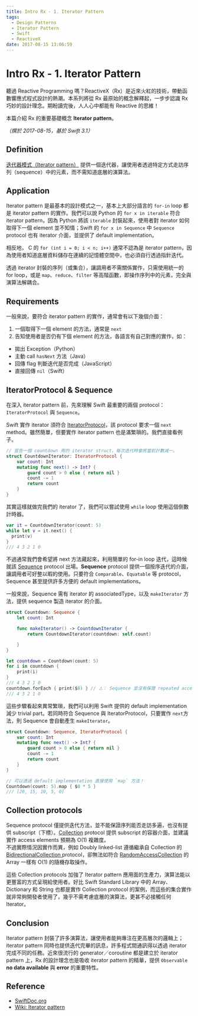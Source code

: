 ```yaml
---
title: Intro Rx - 1. Iterator Pattern
tags:
  - Design Patterns
  - Iterator Pattern
  - Swift
  - ReactiveX
date: 2017-08-15 13:06:59
---
```


# Intro Rx - 1. Iterator Pattern

聽過 Reactive Programming 嗎？ReactiveX（Rx）是近來火紅的技術，帶動函數響應式程式設計的熱潮。本系列將從 Rx 最原始的概念解釋起，一步步認識 Rx 巧妙的設計理念。期盼讀完後，人人心中都能有 Reactive 的思維！

本篇介紹 Rx 的重要基礎概念 **Iterator pattern**。

_（撰於 2017-08-15，基於 Swift 3.1）_

<!-- more -->

## Definition

[迭代器模式（Iterator pattern）][wiki-iterator-pattern] 提供一個迭代器，讓使用者透過特定方式走訪序列（sequence）中的元素，而不需知道底層的演算法。

## Application

Iterator pattern 是最基本的設計模式之一，基本上大部分語言的 `for-in` loop 都是 iterator pattern 的實作。我們可以說 Python 的 `for x in iterable` 符合 iterator pattern，因為 Python 將該 `iterable` 封裝起來，使用者對 iterator 如何取得下一個 element 並不知情；Swift 的 `for x in Sequence` 中 `Sequence` protocol 也有 iterator 介面，並提供了 default implementation。

相反地， C 的 `for (int i = 0; i < n; i++)` 通常不認為是 iterator pattern，因為使用者知道底層資料儲存在連續的記憶體空間中，也必須自行透過指針迭代。

透過 iterator 封裝的序列（或集合），讓調用者不需關係實作，只需使用統一的 for loop，或是 `map`、`reduce`、`filter` 等高階函數，即操作序列中的元素，完全與演算法解耦合。

## Requirements

一般來說，要符合 iterator pattern 的實作，通常會有以下幾個介面：

1. 一個取得下一個 element 的方法，通常是 `next`
2. 告知使用者是否仍有下個 element 的方法，各語言有自己對應的實作，如：
  - 拋出 Exception（Python）
  - 主動 call `hasNext` 方法（Java）
  - 回傳 flag 判斷迭代是否完成（JavaScript）
  - 直接回傳 `nil`（Swift）

## IteratorProtocol & Sequence

在深入 iterator pattern 前，先來理解 Swift 最重要的兩個 protocol：`IteratorProtocol` 與 `Sequence`。

Swift 實作 iterator 須符合 [IteratorProtocol][swiftdoc-iterator-protocol]，該 protocol 要求一個 `next` method。雖然簡單，但要實作 iterator pattern 也是滿繁瑣的。我們直接看例子。

```swift
// 宣告一個 countdown 用的 iterator struct，每次迭代時會將當前計數減一。
struct CountdownIterator: IteratorProtocol {
    var count: Int
    mutating func next() -> Int? {
        guard count > 0 else { return nil }
        count -= 1
        return count
    }
}
```

其實這樣就做完我們的 iterator 了，我們可以嘗試使用 `while` loop 使用這個倒數計時器。

```swift
var it = CountdownIterator(count: 5)
while let v = it.next() {
  print(v)
}
/// 4 3 2 1 0
```

不過通常我們會希望將 next 方法藏起來，利用簡單的 for-in loop 迭代，這時候就該 [Sequence][swiftdoc-sequence] protocol 出場。**Sequence** protocol 提供一個按序迭代的介面，讓調用者可好整以暇的使用。只要符合 `Comparable`、`Equatable` 等 protocol，Sequence 甚至提供許多方便的 default implementations。

一般來說，Sequence 需有 iterator 的 associatedType，以及 `makeIterator` 方法，提供 sequence 製造 iterator 的介面。

```swift
struct Countdown: Sequence {
    let count: Int

    func makeIterator() -> CountdownIterator {
        return CountdownIterator(countdown: self.count)

    }
}

let countdown = Countdown(count: 5)
for i in countdown {
    print(i)
}
/// 4 3 2 1 0
countdown.forEach { print($0) } // ⚠️： Sequence 並沒有保證 repeated access
/// 4 3 2 1 0
```

這些步驟看起來異常繁瑣，我們可以利用 Swift 提供的 default implementation 減少 trivial part。若同時符合 Sequence 與 IteratorProtocol，只要實作 `next`方法，則 Sequence 會自動產生 `makeIterator`。

```swift
struct Countdown: Sequence, IteratorProtocol {
    var count: Int
    mutating func next() -> Int? {
        guard count > 0 else { return nil }
        count -= 1
        return count
    }
}

// 可以透過 default implementation 直接使用 `map` 方法！
Countdown(count: 5).map { $0 * 5 }
/// [20, 15, 10, 5, 0]
```

## Collection protocols

Sequence protocol 僅提供迭代方法，並不能保證序列能否走訪多遍，也沒有提供 subscript（下標）。[Collection][swiftdoc-collection] protocol 提供 subscript 的容器介面，並建議實作 access elements 預期為 O(1) 複雜度。  
不過實際情況因實作而異，例如 Doubly linked-list 遵循繼承自 Collection 的 [BidirectionalCollection ][swiftdoc-bidirectional-collection] protocol，卻無法如符合 [RandomAccessCollection][swiftdoc-randomaccess-collection] 的 Array 一樣有 O(1) 的隨機存取操作。

這些 Collection protocols 加強了 Iterator pattern 應用面的生產力，演算法能以更豐富的方式呈現給使用者。好比 Swift Standard Library 中的 Array、Dictionary 和 String 也都是實作 Collection protocol 的案例，而這些的集合實作就非常夠開發者使用了，幾乎不需考慮底層的演算法，更甚不必接觸任何 Iterator。

## Conclusion

Iterator pattern 封裝了許多演算法，讓使用者能夠專注在更高層次的邏輯上；iterator pattern 同時也提供迭代完畢的訊息，許多程式間通訊得以透過 iterator 完成不同的任務。近來很流行的 generator／coroutine 都是建立於 iterator pattern 上，Rx 的設計理念也是吸收 iterator pattern 的精華，提供 `Observable` **no data available** 與 **error** 的重要特性。

## Reference

- [SwiftDoc.org][swift-doc-org]
- [Wiki: Iterator pattern][wiki-iterator-pattern]

[swift-doc-org]: http://swiftdoc.org/
[wiki-iterator-pattern]: https://en.wikipedia.org/wiki/Iterator_pattern
[swiftdoc-collection]: http://swiftdoc.org/v3.1/protocol/Collection/
[swiftdoc-sequence]: http://swiftdoc.org/v3.1/protocol/Sequence/
[swiftdoc-iterator-protocol]: http://swiftdoc.org/v3.1/protocol/IteratorProtocol/
[swiftdoc-bidirectional-collection]: http://swiftdoc.org/nightly/protocol/BidirectionalCollection/
[swiftdoc-randomaccess-collection]: http://swiftdoc.org/nightly/protocol/RandomAccessCollection/
